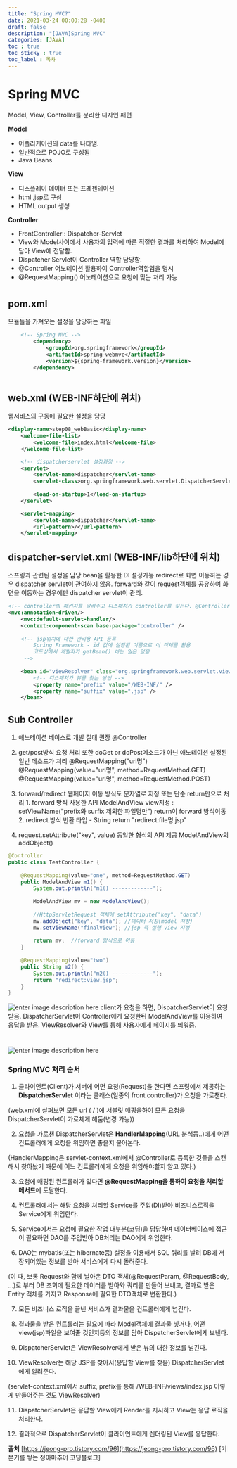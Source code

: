```yaml
---
title: "Spring MVC?"
date: 2021-03-24 00:00:28 -0400
draft: false
description: "[JAVA]Spring MVC"
categories: [JAVA]
toc : true
toc_sticky : true
toc_label : 목차
---
```


# Spring MVC

Model, View, Controller를 분리한 디자인 패턴

**Model**
- 어플리케이션의 data를 나타냄.
- 일반적으로 POJO로 구성됨
- Java Beans

 **View**
- 디스플레이 데이터 또는 프레젠테이션
- html ,jsp로 구성
- HTML output 생성

**Controller**
- FrontController : Dispatcher-Servlet
- View와 Model사이에서 사용자의 입력에 따른 적절한 결과를 처리하여 Model에 담아 View에 전달함.
- Dispatcher Servlet이 Controller 역할 담당함.
- @Controller 어노테이션 활용하여 Controller역할임을 명시
- @RequestMapping() 어노테이션으로 요청에 맞는 처리 가능

#
## pom.xml
모듈들을 가져오는 설정을 담당하는 파일
``` xml
	<!-- Spring MVC -->
		<dependency>
			<groupId>org.springframework</groupId>
			<artifactId>spring-webmvc</artifactId>
			<version>${spring-framework.version}</version>
		</dependency>
		

```
## web.xml (WEB-INF하단에 위치)
웹서비스의 구동에 필요한 설정을 담당
```xml
<display-name>step08_webBasic</display-name>
	<welcome-file-list>
		<welcome-file>index.html</welcome-file>
	</welcome-file-list>

	<!-- dispatcherservlet 설정과정 -->
	<servlet>
		<servlet-name>dispatcher</servlet-name>
		<servlet-class>org.springframework.web.servlet.DispatcherServlet</servlet-class>
		
		<load-on-startup>1</load-on-startup>
	</servlet>

	<servlet-mapping>
		<servlet-name>dispatcher</servlet-name>
		<url-pattern>/</url-pattern>
	</servlet-mapping>
```

## dispatcher-servlet.xml (WEB-INF/lib하단에 위치)
스프링과 관련된 설정을 담당
bean을 활용한 DI 설정가능
redirect로 화면 이동하는 경우 dispatcher servlet이 관여하지 않음.
forward와 같이 request객체를 공유하여 화면을 이동하는 경우에만 dispatcher servlet이 관리.

```xml
<!-- controller의 패키지를 알려주고 디스패처가 controller를 찾는다. @Controller를 만나면 그 클래스가 Controller라는 것으로 인식함. -->
<mvc:annotation-driven/>
	<mvc:default-servlet-handler/>	
	<context:component-scan base-package="controller" />
	
	<!-- jsp위치에 대한 관리용 API 등록
		Spring Framework - id 값에 설정된 이름으로 이 객체를 활용
		코드상에서 개발자가 getBean() 하는 일은 없음
	 -->
	
	<bean id="viewResolver" class="org.springframework.web.servlet.view.InternalResourceViewResolver">
		<!-- 디스패처가 뷰를 찾는 방법 -->
		<property name="prefix" value="/WEB-INF/" />
		<property name="suffix" value=".jsp" />
	</bean>
```

## Sub Controller

1. 애노테이션 베이스로 개발 절대 권장
			@Controller
		
2. get/post방식 요청 처리 또한 doGet or doPost메소드가 아닌 애노테이션 설정된 일반 메소드가 처리
			@RequestMapping("url명")
			@RequestMapping(value="url명", method=RequestMethod.GET)
			@RequestMapping(value="url명", method=RequestMethod.POST)
			
		
3. forward/redirect 웹페이지 이동 방식도 문자열로 지정 또는 단순 return만으로 처리
			1. forward 방식 사용한 API
				ModelAndView
					view지정 : setViewName("prefix와 surfix 제외한 파일명만")
					return이 forward 방식이동
			2. redirect 방식 
				반환 타입 - String
				return "redirect:file명.jsp"
								
4. request.setAttribute("key", value) 동일한 형식의 API 제공
	ModelAndView의 addObject()		
			
```java
@Controller
public class TestController {
	
	@RequestMapping(value="one", method=RequestMethod.GET)
	public ModelAndView m1() {
		System.out.println("m1() -------------");
		
		ModelAndView mv = new ModelAndView();
		
		//HttpServletRequest 객체에 setAttribute("key", "data")
		mv.addObject("key", "data"); //데이터 저장(model 저장)
		mv.setViewName("finalView"); //jsp 즉 실행 view 지정
		
		return mv;  //forward 방식으로 이동
	}
	
	@RequestMapping(value="two")
	public String m2() {
		System.out.println("m2() -------------");
		return "redirect:view.jsp"; 
	}
}

```

![enter image description here](https://img1.daumcdn.net/thumb/R1280x0/?scode=mtistory2&fname=http://cfile25.uf.tistory.com/image/9927F33B5AA920381357E1)
client가 요청을 하면, DispatcherServlet이 요청받음.
DispatcherServlet이 Controller에게 요청한뒤 ModelAndView를 이용하여 응답을 받음. ViewResolver와 View를 통해 사용자에게 페이지를 띄워줌.
#

![enter image description here](https://docs.spring.io/spring-framework/docs/4.3.30.RELEASE/spring-framework-reference/htmlsingle/images/mvc.png)

### Spring MVC 처리 순서

1. 클라이언트(Client)가 서버에 어떤 요청(Request)을 한다면 스프링에서 제공하는  **DispatcherServlet**  이라는 클래스(일종의 front controller)가 요청을 가로챈다.

(web.xml에 살펴보면 모든 url ( / )에 서블릿 매핑을하여 모든 요청을 DispatcherServlet이 가로체게 해둠(변경 가능))

2. 요청을 가로챈 DispatcherServlet은  **HandlerMapping**(URL 분석등..)에게  어떤 컨트롤러에게 요청을 위임하면 좋을지 물어본다.

(HandlerMapping은 servlet-context.xml에서 @Controller로 등록한 것들을 스캔해서 찾아놨기 때문에 어느 컨트롤러에게 요청을 위임해야할지 알고 있다.)

3. 요청에 매핑된 컨트롤러가 있다면  **@RequestMapping을 통하여 요청을 처리할 메서드**에 도달한다.

4. 컨트롤러에서는  해당 요청을 처리할 Service를 주입(DI)받아 비즈니스로직을 Service에게 위임한다.

5. Service에서는 요청에 필요한 작업 대부분(코딩)을 담당하며  데이터베이스에 접근이 필요하면 DAO를 주입받아 DB처리는 DAO에게 위임한다.

6. DAO는  mybatis(또는 hibernate등) 설정을 이용해서 SQL 쿼리를 날려 DB에 저장되어있는 정보를 받아 서비스에게 다시 돌려준다.

(이 때, 보통 Request와 함께 날아온 DTO 객체(@RequestParam, @RequestBody, ...)로 부터 DB 조회에 필요한 데이터를 받아와 쿼리를 만들어 보내고, 결과로 받은 Entity 객체를 가지고 Response에 필요한 DTO객체로 변환한다.)

7. 모든 비즈니스 로직을 끝낸 서비스가 결과물을 컨트롤러에게 넘긴다.

8. 결과물을 받은 컨트롤러는 필요에 따라 Model객체에 결과물 넣거나, 어떤 view(jsp)파일을 보여줄 것인지등의 정보를 담아 DispatcherServlet에게 보낸다.

9. DispatcherServlet은 ViewResolver에게 받은 뷰의 대한 정보를 넘긴다.

10. ViewResolver는 해당 JSP를 찾아서(응답할 View를 찾음) DispatcherServlet에게 알려준다.

(servlet-context.xml에서 suffix, prefix를 통해 /WEB-INF/views/index.jsp 이렇게 만들어주는 것도 ViewResolver)

11. DispatcherServlet은 응답할 View에게 Render를 지시하고 View는 응답 로직을 처리한다.

12. 결과적으로 DispatcherServlet이 클라이언트에게 렌더링된 View를 응답한다.

**출처**
[https://jeong-pro.tistory.com/96](https://jeong-pro.tistory.com/96) [기본기를 쌓는 정아마추어 코딩블로그]


